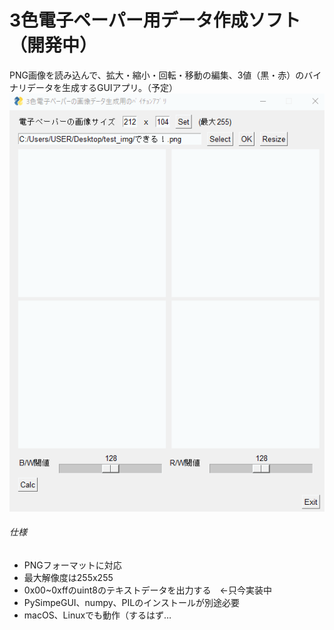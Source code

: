 # 3色電子ペーパー用データ作成ソフト（開発中）
PNG画像を読み込んで、拡大・縮小・回転・移動の編集、3値（黒・赤）のバイナリデータを生成するGUIアプリ。（予定）
![UI](https://raw.githubusercontent.com/ienaga045/three_color_epaper/master/UI_animation.gif)
###### 仕様
- PNGフォーマットに対応
- 最大解像度は255x255
- 0x00~0xffのuint8のテキストデータを出力する　←只今実装中
- PySimpeGUI、numpy、PILのインストールが別途必要
- macOS、Linuxでも動作（するはず…
